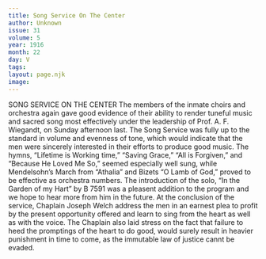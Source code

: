 ```yaml
---
title: Song Service On The Center
author: Unknown
issue: 31
volume: 5
year: 1916
month: 22
day: V
tags:
layout: page.njk
image:
---
```

SONG SERVICE ON THE CENTER       The members of the inmate choirs and orchestra again gave good evidence of their ability to render tuneful music and sacred song most effectively under the leadership of Prof. A. F. Wiegandt, on Sunday afternoon last.       The Song Service was fully up to the standard in volume and evenness of tone, which would indicate that the men were sincerely interested in their efforts to produce good music. The hymns, “Lifetime is Working time,” “Saving Grace,” “All is Forgiven,” and “Because He Loved Me So,” seemed especially well sung, while Mendelsohn’s March from “Athalia” and Bizets “O Lamb of God,” proved to be effective as orchestra numbers.       The introduction of the solo, “In the Garden of my Hart” by B 7591 was a pleasent addition to the program and we hope to hear more from him in the future.       At the conclusion of the service, Chaplain Joseph Welch address the men in an earnest plea to profit by the present opportunity offered and learn to sing from the heart as well as with the voice. The Chaplain also laid stress on the fact that failure to heed the promptings of the heart to do good, would surely result in heavier punishment in time to come, as the immutable law of justice cannt be evaded.    





